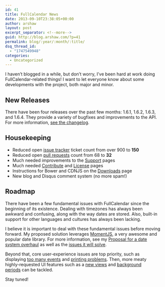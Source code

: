 ```yaml
---
id: 41
title: FullCalendar News
date: 2013-09-10T23:38:05+00:00
author: arshaw
layout: post
excerpt_separator: <!--more-->
guid: http://blog.arshaw.com/?p=41
permalink: blog/:year/:month/:title/
dsq_thread_id:
  - "1747549948"
categories:
  - Uncategorized
---
```

I haven&#8217;t blogged in a while, but don&#8217;t worry, I&#8217;ve been hard at work doing FullCalendar-related things! I want to let everyone know about some developments with the project, both major and minor.<!--more-->

## New Releases

There have been four releases over the past few months: 1.6.1, 1.6.2, 1.6.3, and 1.6.4. They provide a variety of bugfixes and improvements to the API. For more information, [see the changelog](https://github.com/arshaw/fullcalendar/blob/0dfc25afcb99c4d1e89f51f8a1ebf71790aa3cf1/changelog.md).

## Housekeeping

  * Reduced open [issue tracker](https://code.google.com/p/fullcalendar/issues/list) ticket count from over 900 to **150**
  * Reduced open [pull requests](https://github.com/arshaw/fullcalendar/pulls) count from 68 to **32**
  * Much needed improvements to the [Support](http://arshaw.com/fullcalendar/wiki/Support/) pages
  * Much needed [Contribute](http://arshaw.com/fullcalendar/wiki/Contribute/) and [License](http://arshaw.com/fullcalendar/license/) pages
  * Instructions for Bower and CDNJS on the [Downloads](http://arshaw.com/fullcalendar/download/) page
  * New blog and Disqus comment system (no more spam!)

## Roadmap

There have been a few fundamental issues with FullCalendar since the beginning of its existence. Dealing with timezones has always been awkward and confusing, along with the way dates are stored. Also, built-in support for other languages and cultures has always been lacking.

I believe it is important to deal with these fundamental issues before moving forward. My proposed solution leverages [MomentJS](http://momentjs.com/), a very awesome and popular date library. For more information, see my [Proposal for a date system overhaul](https://gist.github.com/arshaw/6420506) as well as the [issues it will solve](https://code.google.com/p/fullcalendar/issues/list?q=milestone=date).

Beyond that, core user-experience issues are top priority, such as displaying [too many events](https://code.google.com/p/fullcalendar/issues/detail?id=304) and [printing problems](https://code.google.com/p/fullcalendar/issues/detail?id=35). Then, more meaty highly-requested UI features such as a [new views](https://code.google.com/p/fullcalendar/issues/detail?id=289) and [background periods](https://code.google.com/p/fullcalendar/issues/detail?id=144) can be tackled.

Stay tuned!